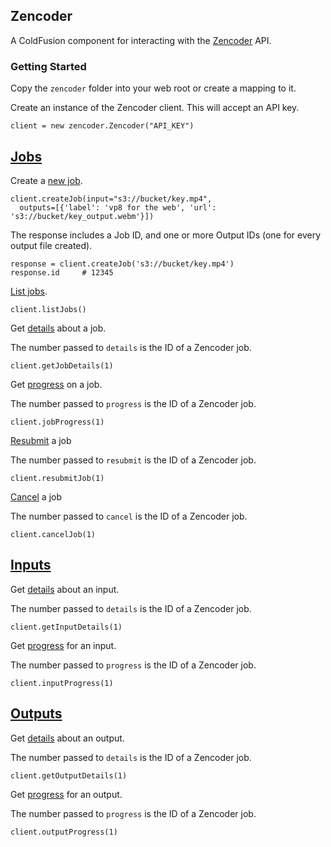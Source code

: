 
Zencoder
--------

A ColdFusion component for interacting with the [Zencoder](http://zencoder.com) API.

### Getting Started

Copy the `zencoder` folder into your web root or create a mapping to it.

Create an instance of the Zencoder client. This will accept an API key.

```
client = new zencoder.Zencoder("API_KEY")
```

## [Jobs](https://app.zencoder.com/docs/api/jobs)

Create a [new job](https://app.zencoder.com/docs/api/jobs/create).

```
client.createJob(input="s3://bucket/key.mp4",
  outputs=[{'label': 'vp8 for the web', 'url': 's3://bucket/key_output.webm'}])
```

The response includes a Job ID, and one or more Output IDs (one for every output file created).

```
response = client.createJob('s3://bucket/key.mp4')
response.id     # 12345
```

[List jobs](https://app.zencoder.com/docs/api/jobs/list).


```
client.listJobs()
```

Get [details](https://app.zencoder.com/docs/api/jobs/show) about a job.

The number passed to `details` is the ID of a Zencoder job.

```
client.getJobDetails(1)
```

Get [progress](https://app.zencoder.com/docs/api/jobs/progress) on a job.

The number passed to `progress` is the ID of a Zencoder job.

```
client.jobProgress(1)
```

[Resubmit](https://app.zencoder.com/docs/api/jobs/resubmit) a job

The number passed to `resubmit` is the ID of a Zencoder job.

```
client.resubmitJob(1)
```

[Cancel](https://app.zencoder.com/docs/api/jobs/cancel) a job

The number passed to `cancel` is the ID of a Zencoder job.

```
client.cancelJob(1)
```

## [Inputs](https://app.zencoder.com/docs/api/inputs)

Get [details](https://app.zencoder.com/docs/api/inputs/show) about an input.

The number passed to `details` is the ID of a Zencoder job.

```
client.getInputDetails(1)
```

Get [progress](https://app.zencoder.com/docs/api/inputs/progress) for an input.

The number passed to `progress` is the ID of a Zencoder job.

```
client.inputProgress(1)
```
## [Outputs](https://app.zencoder.com/docs/api/outputs)

Get [details](https://app.zencoder.com/docs/api/outputs/show) about an output.

The number passed to `details` is the ID of a Zencoder job.

```
client.getOutputDetails(1)
```

Get [progress](https://app.zencoder.com/docs/api/outputs/progress) for an output.

The number passed to `progress` is the ID of a Zencoder job.

```
client.outputProgress(1)
```
